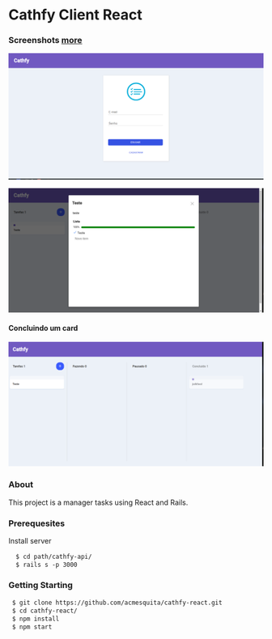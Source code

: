 # Cathfy Client React

### Screenshots [more](https://github.com/acmesquita/cathfy-react/blob/master/src/asserts/screenshots/README.md)

![screenshort-01](https://github.com/acmesquita/cathfy-react/blob/master/src/asserts/screenshots/1.png?raw=true "Início da Aplicação")

![screenshort-12](https://github.com/acmesquita/cathfy-react/blob/master/src/asserts/screenshots/12.png?raw=true "Barra de progresso concluida")

#### Concluindo um card
![screenshort-14](https://github.com/acmesquita/cathfy-react/blob/master/src/asserts/screenshots/14.png?raw=true "Concluindo um card")

### About

This project is a manager tasks using React and Rails.

### Prerequesites

Install server

```
  $ cd path/cathfy-api/
  $ rails s -p 3000
```

### Getting Starting

```
 $ git clone https://github.com/acmesquita/cathfy-react.git
 $ cd cathfy-react/
 $ npm install
 $ npm start
```
